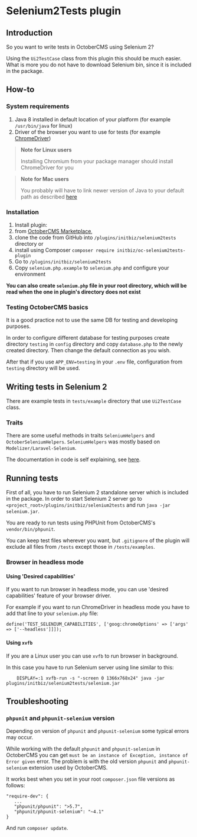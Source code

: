 # Selenium2Tests plugin

## Introduction
So you want to write tests in OctoberCMS using Selenium 2?

Using the `Ui2TestCase` class from this plugin this should be much easier. What is more you do not have to download Selenium bin, since it is included in the package.

## How-to
### System requirements
1. Java 8 installed in default location of your platform (for example `/usr/bin/java` for linux)
1. Driver of the browser you want to use for tests (for example [ChromeDriver](http://chromedriver.chromium.org/getting-started))

> **Note for Linux users**
>
> Installing Chromium from your package manager should install ChromeDriver for you

> **Note for Mac users**
>
> You probably will have to link newer version of Java to your default path as described [here](https://stackoverflow.com/a/14875241)

### Installation
1. Install plugin:
  1. from [OctoberCMS Marketplace](https://octobercms.com/plugin/initbiz-selenium2tests),
  1. clone the code from GitHub into `/plugins/initbiz/selenium2tests` directory or
  1. install using Composer `composer require initbiz/oc-selenium2tests-plugin`
1. Go to `/plugins/initbiz/selenium2tests`
1. Copy `selenium.php.example` to `selenium.php` and configure your environment

**You can also create `selenium.php` file in your root directory, which will be read when the one in plugin's directory does not exist**

### Testing OctoberCMS basics
It is a good practice not to use the same DB for testing and developing purposes.

In order to configure different database for testing purposes create directory `testing` in `config` directory and copy `database.php` to the newly created directory. Then change the default connection as you wish.

After that if you use `APP_ENV=testing` in your `.env` file, configuration from `testing` directory will be used.

## Writing tests in Selenium 2
There are example tests in `tests/example` directory that use `Ui2TestCase` class.

### Traits
There are some useful methods in traits `SeleniumHelpers` and `OctoberSeleniumHelpers`. `SeleniumHelpers` was mostly based on `Modelizer/Laravel-Selenium`.

The documentation in code is self explaining, see [here](https://github.com/initbizlab/oc-selenium2tests-plugin/tree/master/traits).

## Running tests
First of all, you have to run Selenium 2 standalone server which is included in the package. In order to start Selenium 2 server go to `<project_root>/plugins/initbiz/selenium2tests` and run `java -jar selenium.jar`.

You are ready to run tests using PHPUnit from OctoberCMS's `vendor/bin/phpunit`.

You can keep test files wherever you want, but `.gitignore` of the plugin will exclude all files from `/tests` except those in `/tests/examples`.

### Browser in headless mode
#### Using 'Desired capabilities'
If you want to run browser in headless mode, you can use 'desired capabilities' feature of your browser driver.

For example if you want to run ChromeDriver in headless mode you have to add that line to your `selenium.php` file:

```
define('TEST_SELENIUM_CAPABILITIES', ['goog:chromeOptions' => ['args' => ['--headless']]]);
```

#### Using `xvfb`
If you are a Linux user you can use `xvfb` to run browser in background.

In this case you have to run Selenium server using line similar to this:

```
    DISPLAY=:1 xvfb-run -s "-screen 0 1366x768x24" java -jar plugins/initbiz/selenium2tests/selenium.jar
```

## Troubleshooting

### `phpunit` and `phpunit-selenium` version

Depending on version of `phpunit` and `phpunit-selenium` some typical errors may occur.

While working with the default `phpunit` and `phpunit-selenium` in OctoberCMS you can get `must be an instance of Exception, instance of Error given` error. The problem is with the old version `phpunit` and `phpunit-selenium` extension used by OctoberCMS.

It works best when you set in your root `composer.json` file versions as follows:

```
"require-dev": {
   ...
   "phpunit/phpunit": ">5.7",
   "phpunit/phpunit-selenium": "~4.1"
}
```
And run `composer update`.
